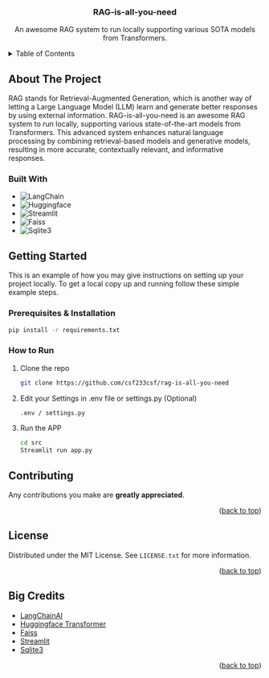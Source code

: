 <div align="center">
  <h3 align="center">RAG-is-all-you-need</h3>

  <p align="center">
    An awesome RAG system to run locally supporting various SOTA models from Transformers.
    <br />

  </p>
</div>

<!-- TABLE OF CONTENTS -->
<details>
  <summary>Table of Contents</summary>
  <ol>
    <li>
      <a href="#about-the-project">About The Project</a>
      <ul>
        <li><a href="#built-with">Built With</a></li>
      </ul>
    </li>
    <li>
      <a href="#getting-started">Getting Started</a>
      <ul>
        <li><a href="#Prerequisites & Installation">Prerequisites</a></li>
      </ul>
    </li>
    <li><a href="#contributing">Contributing</a></li>
    <li><a href="#license">License</a></li>
    <li><a href="#Big Credits">Acknowledgments</a></li>
  </ol>
</details>

<!-- ABOUT THE PROJECT -->
## About The Project
RAG stands for Retrieval-Augmented Generation, which is another way of letting a Large Language Model (LLM) learn and generate better responses by using external information. RAG-is-all-you-need is an awesome RAG system to run locally, supporting various state-of-the-art models from Transformers. This advanced system enhances natural language processing by combining retrieval-based models and generative models, resulting in more accurate, contextually relevant, and informative responses.

### Built With
* ![LangChain](https://img.shields.io/badge/langchain-white?style=for-the-badge&logo=langchain&logoColor=black)
* ![Huggingface](https://img.shields.io/badge/Huggingface-white?style=for-the-badge&logo=Huggingface&logoColor=yellow)
* ![Streamlit](https://img.shields.io/badge/Streamlit-white?style=for-the-badge&logo=Streamlit&logoColor=red)
* ![Faiss](https://img.shields.io/badge/Faiss-white?style=for-the-badge&logo=meta&logoColor=blue)
* ![Sqlite3](https://img.shields.io/badge/Sqlite3-white?style=for-the-badge&logo=Sqlite&logoColor=blue)

<!-- GETTING STARTED -->
## Getting Started

This is an example of how you may give instructions on setting up your project locally.
To get a local copy up and running follow these simple example steps.

### Prerequisites & Installation
  ```sh
  pip install -r requirements.txt
  ```

### How to Run

1. Clone the repo
   ```sh
   git clone https://github.com/csf233csf/rag-is-all-you-need
   ```
   
2. Edit your Settings in .env file or settings.py (Optional)
   ```sh
   .env / settings.py
   ```
   
3. Run the APP
   ```sh
   cd src
   Streamlit run app.py
   ```
   
<!-- CONTRIBUTING -->
## Contributing

Any contributions you make are **greatly appreciated**.

<p align="right">(<a href="#readme-top">back to top</a>)</p>



<!-- LICENSE -->
## License

Distributed under the MIT License. See `LICENSE.txt` for more information.

<p align="right">(<a href="#readme-top">back to top</a>)</p>


<!-- ACKNOWLEDGMENTS -->
## Big Credits
* [LangChainAI](https://github.com/langchain-ai/langchain)
* [Huggingface Transformer](https://github.com/huggingface/transformers)
* [Faiss](https://github.com/facebookresearch/faiss)
* [Streamlit](https://github.com/streamlit/streamlit)
* [Sqlite3](https://docs.python.org/3/library/sqlite3.html)

<p align="right">(<a href="#readme-top">back to top</a>)</p>
